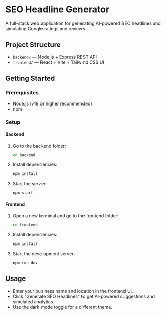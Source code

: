 # SEO Headline Generator

A full-stack web application for generating AI-powered SEO headlines and simulating Google ratings and reviews.

## Project Structure

- `backend/` — Node.js + Express REST API
- `frontend/` — React + Vite + Tailwind CSS UI

## Getting Started

### Prerequisites
- Node.js (v18 or higher recommended)
- npm

### Setup

#### Backend
1. Go to the backend folder:
   ```sh
   cd backend
   ```
2. Install dependencies:
   ```sh
   npm install
   ```
3. Start the server:
   ```sh
   npm start
   ```

#### Frontend
1. Open a new terminal and go to the frontend folder:
   ```sh
   cd frontend
   ```
2. Install dependencies:
   ```sh
   npm install
   ```
3. Start the development server:
   ```sh
   npm run dev
   ```

## Usage
- Enter your business name and location in the frontend UI.
- Click "Generate SEO Headlines" to get AI-powered suggestions and simulated analytics.
- Use the dark mode toggle for a different theme.


